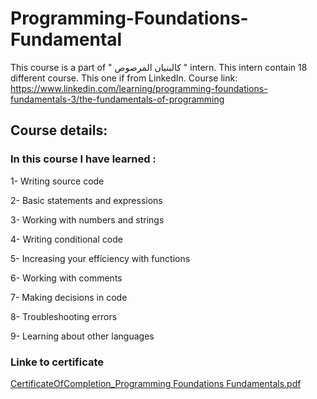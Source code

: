 # Programming-Foundations-Fundamental

This course is a part of " كالبنيان المرصوص " intern. This intern contain 18 different course. This one if from LinkedIn. Course link: 
https://www.linkedin.com/learning/programming-foundations-fundamentals-3/the-fundamentals-of-programming

## Course details:

### In this course I have learned :

1- Writing source code

2- Basic statements and expressions

3- Working with numbers and strings

4- Writing conditional code

5- Increasing your efficiency with functions

6- Working with comments

7- Making decisions in code

8- Troubleshooting errors

9- Learning about other languages


### Linke to certificate 


[CertificateOfCompletion_Programming Foundations Fundamentals.pdf](https://github.com/akiid777/Programming-Foundations-Fundamental/files/7132099/CertificateOfCompletion_Programming.Foundations.Fundamentals.pdf)
